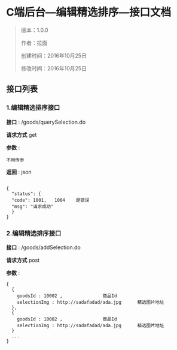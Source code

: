 # C端后台—编辑精选排序—接口文档

> 版本：1.0.0
>
> 作者：拉面
>
> 创建时间：2016年10月25日
>
> 修改时间：2016年10月25日

## 接口列表

### 1.编辑精选排序接口

**接口** : /goods/querySelection.do

**请求方式**  get  

**参数** : 

``` 
不用传参
```

**返回** :
json

``` 

{
  "status": {
  "code": 1001,   1004    是错误
  "msg": "请求成功"
  }
}	
```

### 2.编辑精选排序接口

**接口** : /goods/addSelection.do

**请求方式**  post

**参数** :

```
{
  {
  	goodsId : 10002 ,				商品Id
  	selectionImg : http://sadafadad/ada.jpg      精选图片地址 
  },
  {
  	goodsId : 10002 ,				商品Id
  	selectionImg : http://sadafadad/ada.jpg      精选图片地址 
  }
  ...
}
```


